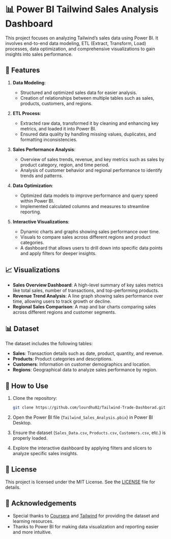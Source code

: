 # 📊 Power BI Tailwind Sales Analysis Dashboard

This project focuses on analyzing Tailwind’s sales data using Power BI. It involves end-to-end data modeling, ETL (Extract, Transform, Load) processes, data optimization, and comprehensive visualizations to gain insights into sales performance.

## 🚀 Features

1. **Data Modeling**:
   - Structured and optimized sales data for easier analysis.
   - Creation of relationships between multiple tables such as sales, products, customers, and regions.

2. **ETL Process**:
   - Extracted raw data, transformed it by cleaning and enhancing key metrics, and loaded it into Power BI.
   - Ensured data quality by handling missing values, duplicates, and formatting inconsistencies.

3. **Sales Performance Analysis**:
   - Overview of sales trends, revenue, and key metrics such as sales by product category, region, and time period.
   - Analysis of customer behavior and regional performance to identify trends and patterns.

4. **Data Optimization**:
   - Optimized data models to improve performance and query speed within Power BI.
   - Implemented calculated columns and measures to streamline reporting.

5. **Interactive Visualizations**:
   - Dynamic charts and graphs showing sales performance over time.
   - Visuals to compare sales across different regions and product categories.
   - A dashboard that allows users to drill down into specific data points and apply filters for deeper insights.

## 📈 Visualizations

- **Sales Overview Dashboard**: A high-level summary of key sales metrics like total sales, number of transactions, and top-performing products.
- **Revenue Trend Analysis**: A line graph showing sales performance over time, allowing users to track growth or decline.
- **Regional Sales Comparison**: A map and bar charts comparing sales across different regions and customer segments.

## 📊 Dataset

The dataset includes the following tables:

- **Sales**: Transaction details such as date, product, quantity, and revenue.
- **Products**: Product categories and descriptions.
- **Customers**: Information on customer demographics and location.
- **Regions**: Geographical data to analyze sales performance by region.

## 🔧 How to Use

1. Clone the repository:
    ```bash
    git clone https://github.com/lourdhu02/Tailwind-Trade-Dashborad.git
    ```

2. Open the Power BI file (`Tailwind_Sales_Analysis.pbix`) in Power BI Desktop.

3. Ensure the dataset (`Sales_Data.csv`, `Products.csv`, `Customers.csv`, etc.) is properly loaded.

4. Explore the interactive dashboard by applying filters and slicers to analyze specific sales insights.

## 📄 License

This project is licensed under the MIT License. See the [LICENSE](LICENSE) file for details.

## 🌟 Acknowledgements

- Special thanks to [Coursera](https://www.coursera.org/) and [Tailwind](https://www.tailwind.com/) for providing the dataset and learning resources.
- Thanks to Power BI for making data visualization and reporting easier and more intuitive.

